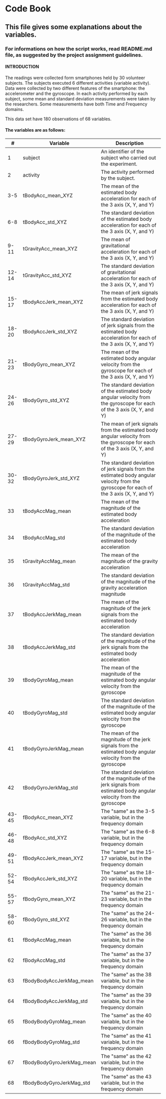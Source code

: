 Code Book 
=========

## This file gives some explanations about the variables. 
### For informations on how the script works, read README.md file, as suggested by the project assignment guidelines.

#### INTRODUCTION
The readings were collected form smartphones held by 30 volunteer subjects. The subjects executed 6 different activities (variable activity). Data were collected by two different features of the smartphone: the accelerometer and the gyroscope. In each activity performed by each subject, some mean and standard deviation measurements were taken by the researchers. Some measurements have both Time and Frequency domains.

This data set have 180 observations of 68 variables.

#### The variables are as follows:

|#|Variable|Description|
|-|--------|-----------|
|1|subject| An identifier of the subject who carried out the experiment.|
|2|activity| The activity performed by the subject. |
|3-5|tBodyAcc_mean_XYZ| The mean of the estimated body acceleration for each of the 3 axis (X, Y, and Y)|
|6-8|tBodyAcc_std_XYZ| The standard deviation of the estimated body acceleration for each of the 3 axis (X, Y, and Y)|
|9-11|tGravityAcc_mean_XYZ| The mean of gravitational acceleration for each of the 3 axis (X, Y, and Y)|
|12-14|tGravityAcc_std_XYZ| The standard deviation of gravitational acceleration for each of the 3 axis (X, Y, and Y)|
|15-17|tBodyAccJerk_mean_XYZ| The mean of jerk signals from the estimated body acceleration for each of the 3 axis (X, Y, and Y)|
|18-20|tBodyAccJerk_std_XYZ| The standard deviation of jerk signals from the estimated body acceleration for each of the 3 axis (X, Y, and Y)|
|21-23|tBodyGyro_mean_XYZ| The mean of the estimated body angular velocity from the gyroscope for each of the 3 axis (X, Y, and Y)|
|24-26|tBodyGyro_std_XYZ| The standard deviation of the estimated body angular velocity from the gyroscope for each of the 3 axis (X, Y, and Y) |
|27-29|tBodyGyroJerk_mean_XYZ| The mean of jerk signals from the estimated body angular velocity from the gyroscope for each of the 3 axis (X, Y, and Y)|
|30-32|tBodyGyroJerk_std_XYZ| The standard deviation of jerk signals from the estimated body angular velocity from the gyroscope for each of the 3 axis (X, Y, and Y)|
|33|tBodyAccMag_mean| The mean of the magnitude of the estimated body acceleration |
|34|tBodyAccMag_std| The standard deviation of the magnitude of the estimated body acceleration |
|35|tGravityAccMag_mean| The mean of the magnitude of the gravity acceleration |
|36|tGravityAccMag_std| The standard deviation of the magnitude of the gravity acceleration magnitude |
|37|tBodyAccJerkMag_mean| The mean of the magnitude of the jerk signals from the estimated body acceleration |
|38|tBodyAccJerkMag_std| The standard deviation of the magnitude of the jerk signals from the estimated body acceleration |
|39|tBodyGyroMag_mean| The mean of the magnitude of the estimated body angular velocity from the gyroscope |
|40|tBodyGyroMag_std| The standard deviation of the magnitude of the estimated body angular velocity from the gyroscope |
|41|tBodyGyroJerkMag_mean| The mean of the magnitude of the jerk signals from the estimated body angular velocity from the gyroscope |
|42|tBodyGyroJerkMag_std| The standard deviation of the magnitude of the jerk signals from estimated body angular velocity from the gyroscope |
|43-45|fBodyAcc_mean_XYZ| The "same" as the 3-5 variable, but in the frequency domain |
|46-48|fBodyAcc_std_XYZ| The "same" as the 6-8 variable, but in the frequency domain |
|49-51|fBodyAccJerk_mean_XYZ| The "same" as the 15-17 variable, but in the frequency domain |
|52-54|fBodyAccJerk_std_XYZ| The "same" as the 18-20 variable, but in the frequency domain|
|55-57|fBodyGyro_mean_XYZ| The "same" as the 21-23 variable, but in the frequency domain |
|58-60|fBodyGyro_std_XYZ| The "same" as the 24-26 variable, but in the frequency domain |
|61|fBodyAccMag_mean| The "same" as the 36 variable, but in the frequency domain |
|62|fBodyAccMag_std| The "same" as the 37 variable, but in the frequency domain |
|63|fBodyBodyAccJerkMag_mean| The "same" as the 38 variable, but in the frequency domain |
|64|fBodyBodyAccJerkMag_std| The "same" as the 39 variable, but in the frequency domain |
|65|fBodyBodyGyroMag_mean| The "same" as the 40 variable, but in the frequency domain |
|66|fBodyBodyGyroMag_std| The "same" as the 41 variable, but in the frequency domain |
|67|fBodyBodyGyroJerkMag_mean| The "same" as the 42 variable, but in the frequency domain |
|68|fBodyBodyGyroJerkMag_std| The "same" as the 43 variable, but in the frequency domain |
